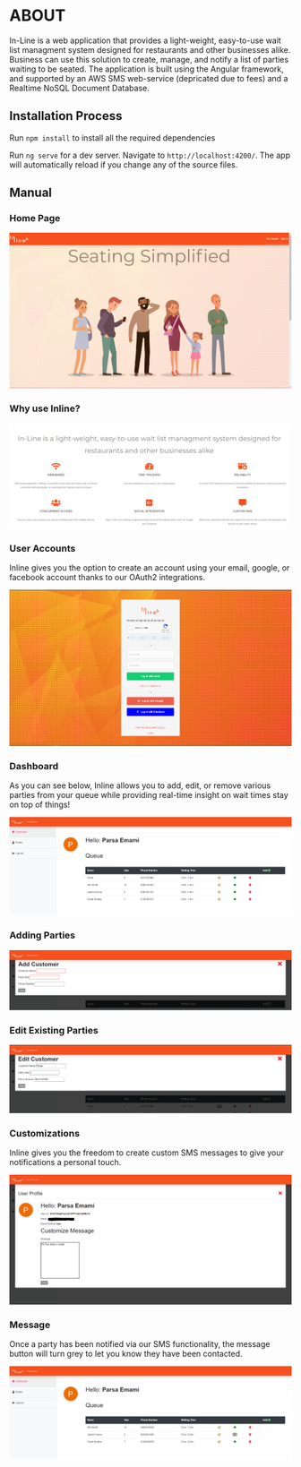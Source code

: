 # ABOUT
In-Line is a web application that provides a light-weight, easy-to-use wait list managment system designed for restaurants and other businesses alike. Business can use this solution to create, manage, and notify a list of parties waiting to be seated. The application is built using the Angular framework, and supported by an AWS SMS web-service (depricated due to fees) and a Realtime NoSQL Document Database. 

## Installation Process
Run `npm install` to install all the required dependencies

Run `ng serve` for a dev server. Navigate to `http://localhost:4200/`. The app will automatically reload if you change any of the source files.

## Manual

### Home Page
![picture](Inline_photos/Home.PNG)


### Why use Inline?
![picture](Inline_photos/About.PNG)


### User Accounts
Inline gives you the option to create an account using your email, google, or facebook account thanks to our OAuth2 integrations.

![picture](Inline_photos/Sign-on.PNG)


### Dashboard
As you can see below, Inline allows you to add, edit, or remove various parties from your queue while providing real-time insight on wait times stay on top of things!

![picture](Inline_photos/Dashboard.PNG)


### Adding Parties
![picture](Inline_photos/Add.PNG)


### Edit Existing Parties
![picture](Inline_photos/Edit.PNG)


### Customizations 
Inline gives you the freedom to create custom SMS messages to give your notifications a personal touch. 

![picture](Inline_photos/Customize.PNG)


### Message
Once a party has been notified via our SMS functionality, the message button will turn grey to let you know they have been contacted. 

![picture](Inline_photos/Message.PNG)
